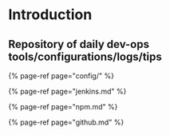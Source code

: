 # Introduction

## Repository of daily dev-ops tools/configurations/logs/tips

{% page-ref page="config/" %}

{% page-ref page="jenkins.md" %}

{% page-ref page="npm.md" %}

{% page-ref page="github.md" %}



